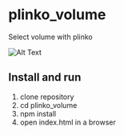 # plinko_volume
Select volume with plinko

![Alt Text](plinko.gif)

## Install and run
1. clone repository
2. cd plinko_volume
3. npm install
4. open index.html in a browser

